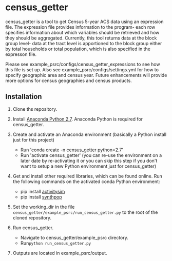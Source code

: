 # census_getter
census_getter is a tool to get Census 5-year ACS data using an expression file. The expression file provides information to the program- each row specifies information about which variables should be retrieved and how they should be aggregated. Currently, this tool returns data at the block group level- data at the tract level is apportioned to the block group either by total households or total population, which is also specified in the expresson file. 

Please see example_psrc/configs/census_getter_expressions to see how this file is set up. Also see example_psrc/configs/settings.yml for how to specify geographic area and census year. Future enhancements will provide more options for census geographies and census products.  

Installation
------------

1. Clone ths repository.

2. Install [Anaconda Python 2.7](https://www.continuum.io/downloads). Anaconda Python is required for census_getter.

3. Create and activate an Anaconda environment (basically a Python install just for this project)
    * Run 'conda create -n census_getter python=2.7'
    * Run 'activate census_getter' (you can re-use the environment on a later date by re-activating it or you can skip this step if you don't want to setup a new Python environment just for census_getter)
   
4. Get and install other required libraries, which can be found online.  Run the following commands on the activated conda Python environment:
    * pip install [activitysim](https://pypi.python.org/pypi/activitysim)
    * pip install [synthpop](https://github.com/UDST/synthpop)
   

6. Set the working_dir in the file `census_getter/example_psrc/run_census_getter.py` to the root of the cloned repository.

7. Run census_getter.
    * Navigate to census_getter/example_psrc directory. 
    * Run`python run_census_getter.py`
    
8. Outputs are located in example_psrc/output.
